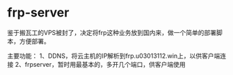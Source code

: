 # frp-server

鉴于搬瓦工的VPS被封了，决定将frp这种业务放到国内来，做一个简单的部署脚本，方便部署。

主要功能：
1、DDNS，将云主机的IP解析到frp.u03013112.win上，以供客户端连接
2、frpserver，暂时用最基本的，多开几个端口，供客户端使用